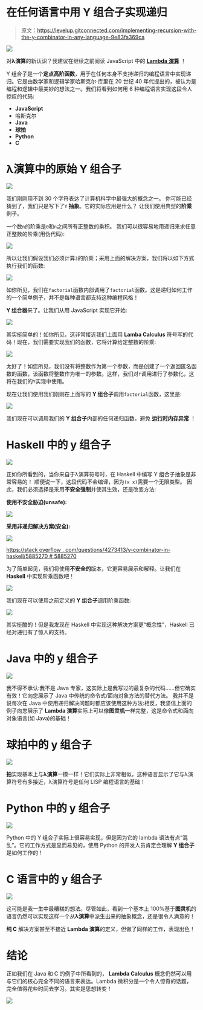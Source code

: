 # 在任何语言中用 Y 组合子实现递归

> 原文：<https://levelup.gitconnected.com/implementing-recursion-with-the-y-combinator-in-any-language-9e83fa369ca>

![](img/6261c79c34f6460e6aba6b2276890b2f.png)

对**λ演算**的新认识？我建议在继续之前阅读 JavaScript 中的 [**Lambda 演算**](https://medium.com/openmindonline/lambda-calculus-in-javascript-1ee947cadb21) ！

Y 组合子是一个**定点高阶函数**，用于在任何本身不支持递归的编程语言中实现递归。它是由数学家和逻辑学家哈斯克尔·库里在 20 世纪 40 年代提出的，被认为是编程和逻辑中最美妙的想法之一。我们将看到如何用 6 种编程语言实现这段令人惊叹的代码:

*   **JavaScript**
*   哈斯克尔
*   **Java**
*   **球拍**
*   **Python**
*   **C**

# λ演算中的原始 Y 组合子

![](img/c6b6630abec295ebfde4fda99d20a73f.png)

我们刚刚用不到 30 个字符表达了计算机科学中最强大的概念之一。
你可能已经猜到了，我们只是写下了`Y` **抽象**。它的实际应用是什么？
让我们使用典型的**阶乘**例子。

一个数`n`的阶乘是`0`和`n`之间所有正整数的乘积。
我们可以很容易地用递归来求任意正整数的阶乘(用伪代码):

![](img/ab0d647a50d2fad1e8a7b66435666a1a.png)

所以让我们假设我们必须计算`3`的阶乘；采用上面的解决方案，我们将以如下方式执行我们的函数:

![](img/0ccb86082ad83a84a8ee181d09faf3cb.png)

如你所见，我们在`factorial`函数内部调用了`factorial`函数。这是递归如何工作的一个简单例子，并不是每种语言都支持这种编程风格！

**Y 组合器**来了。让我们从用 JavaScript 实现它开始:

![](img/878d98ad6f67e9f07d595458dc75d8af.png)

其实挺简单的！如你所见，这非常接近我们上面用 **Lamba Calculus** 符号写的代码！现在，我们需要实现我们的函数，它将计算给定整数的阶乘:

![](img/5536567fe88894ce77df3267ae6e2653.png)

太好了！如您所见，我们没有将整数作为第一个参数，而是创建了一个返回匿名函数的函数，该函数将整数作为唯一的参数。这样，我们对`f`调用进行了参数化，这将在我们的`Y`实现中使用。

现在让我们使用我们刚刚在上面写的 **Y 组合子**调用`factorial`函数，这里是:

![](img/67f4809469fe72d3dc2248490f2627cb.png)

我们现在可以调用我们的 **Y 组合子**内部的任何递归函数，避免 [**运行时内存异常**](https://medium.com/openmindonline/js-monday-06-adopting-memory-safe-recursion-d26dcee409c9) ！

# Haskell 中的 y 组合子

![](img/a9016730ec1449a7a87a90b734d9c88b.png)

正如你所看到的，当你来自于λ演算符号时，在 Haskell 中编写 Y 组合子抽象是非常容易的！
顺便说一下，这段代码不会编译，因为`(x x)`需要一个无限类型。
因此，我们必须选择是采用**不安全强制**并使其生效，还是改变方法:

**使用不安全胁迫(unsafe):**

![](img/9c723715382ed5db91d6b4d356137b16.png)

**采用非递归解决方案(安全):**

![](img/6500dbf2191a90d7d6f891e44a8cf17e.png)

[https://stack overflow . com/questions/4273413/y-combinator-in-haskell/5885270 # 5885270](https://stackoverflow.com/questions/4273413/y-combinator-in-haskell/5885270#5885270)

为了简单起见，我们将使用**不安全的**版本，它更容易展示和解释。让我们在 **Haskell** 中实现阶乘函数吧！

![](img/57155bb635d2eee4b01b2d3250866ae0.png)

我们现在可以使用之前定义的 **Y 组合子**调用阶乘函数:

![](img/cab0ef0808497bb03bdbbe464735677a.png)

其实挺酷的！但是我发现在 Haskell 中实现这种解决方案更“概念性”，Haskell 已经对递归有了惊人的支持。

# Java 中的 y 组合子

![](img/f06894992ba8170402860575d80496bf.png)

我不得不承认:我不是 Java 专家，这实际上是我写过的最复杂的代码……但它确实有效！它向您展示了 Java 中传统的命令式/面向对象方法的替代方法。
我并不是说每次在 Java 中使用递归解决问题时都应该使用这种方法:相反，我坚信上面的例子向您展示了 **Lambda 演算**实际上可以像**图灵机**一样完整，这是命令式和面向对象语言(如 Java)的基础！

# 球拍中的 y 组合子

![](img/fedd75272add735bdf70b321363d784f.png)

**拍**实现基本上与**λ演算**一模一样！它们实际上非常相似，这种语言显示了它与λ演算符号有多接近，λ演算符号是任何 LISP 编程语言的基础！

# Python 中的 y 组合子

![](img/43ae38cc521a18ccfe3316808ef0c2b2.png)

Python 中的 Y 组合子实际上很容易实现，但是因为它的 lambda 语法有点“混乱”。它的工作方式是显而易见的，使用 Python 的开发人员肯定会理解 **Y 组合子**是如何工作的！

# C 语言中的 y 组合子

![](img/4770ec2a495507e0e8074b869a2b6c90.png)

这可能是我一生中最糟糕的想法。尽管如此，看到一个基本上 100%基于**图灵机**的语言仍然可以实现这样一个从**λ演算**中派生出来的抽象概念，还是很令人满意的！

**纯 C** 解决方案甚至不接近 **Lambda 演算**的定义，但做了同样的工作，表现出色！

# 结论

正如我们在 Java 和 C 的例子中所看到的， **Lambda Calculus** 概念仍然可以用与它们的核心完全不同的语言来表达。Lambda 微积分是一个令人惊奇的话题，完全值得花些时间去学习。其实是思想转变！

[![](img/e05f00ed2cddfd2907284cb397168c3d.png)](https://github.com/sponsors/micheleriva)
